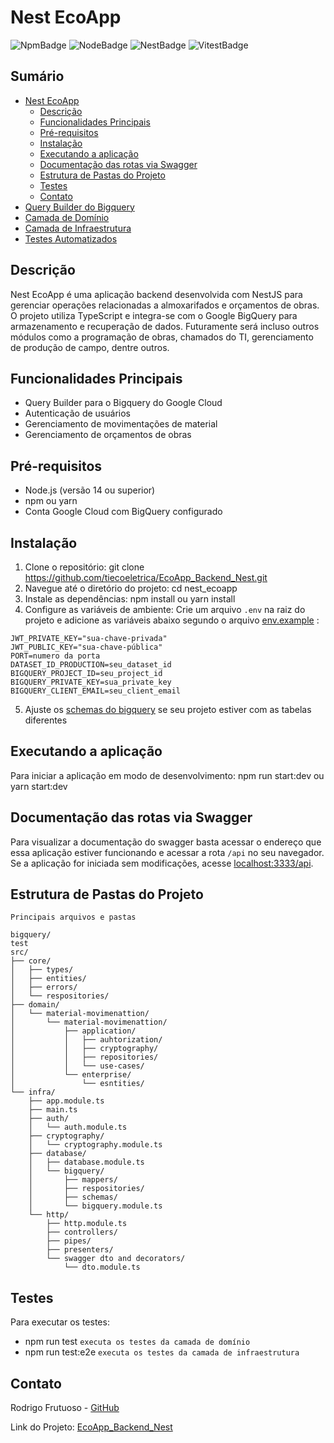 # Nest EcoApp

![NpmBadge](https://img.shields.io/npm/v/npm.svg?logo=npm) ![NodeBadge](https://img.shields.io/npm/v/node.svg?logo=nodedotjs) ![NestBadge](https://img.shields.io/npm/v/nestjs.svg?logo=nestjs) ![VitestBadge](https://img.shields.io/npm/v/vitest.svg?logo=vitest)

## Sumário

- [Nest EcoApp](#nest-ecoapp)
  - [Descrição](#descrição)
  - [Funcionalidades Principais](#funcionalidades-principais)
  - [Pré-requisitos](#pré-requisitos)
  - [Instalação](#instalação)
  - [Executando a aplicação](#executando-a-aplicação)
  - [Documentação das rotas via Swagger](#documentação-das-rotas-via-swagger)
  - [Estrutura de Pastas do Projeto](#estrutura-de-pastas-do-projeto)
  - [Testes](#testes)
  - [Contato](#contato)
- [Query Builder do Bigquery](/documentation/bigquery-query-builder.md)
- [Camada de Domínio](/documentation/domain-layer.md)
- [Camada de Infraestrutura](/documentation/infra-layer.md)
- [Testes Automatizados](/documentation/automated-tests.md)

## Descrição

Nest EcoApp é uma aplicação backend desenvolvida com NestJS para gerenciar operações relacionadas a almoxarifados e orçamentos de obras. O projeto utiliza TypeScript e integra-se com o Google BigQuery para armazenamento e recuperação de dados. Futuramente será incluso outros módulos como a programação de obras, chamados do TI, gerenciamento de produção de campo, dentre outros.

## Funcionalidades Principais

- Query Builder para o Bigquery do Google Cloud
- Autenticação de usuários
- Gerenciamento de movimentações de material
- Gerenciamento de orçamentos de obras

## Pré-requisitos

- Node.js (versão 14 ou superior)
- npm ou yarn
- Conta Google Cloud com BigQuery configurado

## Instalação

1. Clone o repositório: git clone https://github.com/tiecoeletrica/EcoApp_Backend_Nest.git
2. Navegue até o diretório do projeto:
   cd nest_ecoapp
3. Instale as dependências:
   npm install ou
   yarn install
4. Configure as variáveis de ambiente:
   Crie um arquivo `.env` na raiz do projeto e adicione as variáveis abaixo segundo o arquivo [env.example](.env.example) :

```
JWT_PRIVATE_KEY="sua-chave-privada"
JWT_PUBLIC_KEY="sua-chave-pública"
PORT=numero da porta
DATASET_ID_PRODUCTION=seu_dataset_id
BIGQUERY_PROJECT_ID=seu_project_id
BIGQUERY_PRIVATE_KEY=sua_private_key
BIGQUERY_CLIENT_EMAIL=seu_client_email
```

5. Ajuste os [schemas do bigquery](src/infra/database/bigquery/schemas/bigquery%20schemas/bigquerySchemas.ts) se seu projeto estiver com as tabelas diferentes

## Executando a aplicação

Para iniciar a aplicação em modo de desenvolvimento:
npm run start:dev ou
yarn start:dev

## Documentação das rotas via Swagger

Para visualizar a documentação do swagger basta acessar o endereço que essa aplicação estiver funcionando e acessar a rota `/api` no seu navegador. Se a aplicação for iniciada sem modificações, acesse [localhost:3333/api](http://localhost:3333/api).

## Estrutura de Pastas do Projeto

`Principais arquivos e pastas`

```plaintext
bigquery/
test
src/
├── core/
│   ├── types/
│   ├── entities/
│   ├── errors/
│   └── respositories/
├── domain/
│   └── material-movimenattion/
│       └── material-movimenattion/
│           ├── application/
│           │   ├── auhtorization/
│           │   ├── cryptography/
│           │   ├── repositories/
│           │   └── use-cases/
│           └── enterprise/
│               └── esntities/
└── infra/
    ├── app.module.ts
    ├── main.ts
    ├── auth/
    │   └── auth.module.ts
    ├── cryptography/
    │   └── cryptography.module.ts
    ├── database/
    │   ├── database.module.ts
    │   └── bigquery/
    │       ├── mappers/
    │       ├── respositories/
    │       ├── schemas/
    │       └── bigquery.module.ts
    └── http/
        ├── http.module.ts
        ├── controllers/
        ├── pipes/
        ├── presenters/
        └── swagger dto and decorators/
            └── dto.module.ts
```

## Testes

Para executar os testes:

- npm run test `executa os testes da camada de domínio`
- npm run test:e2e `executa os testes da camada de infraestrutura`

## Contato

Rodrigo Frutuoso - [GitHub](https://github.com/rodfrutuoso)

Link do Projeto: [EcoApp_Backend_Nest](https://github.com/tiecoeletrica/EcoApp_Backend_Nest)
